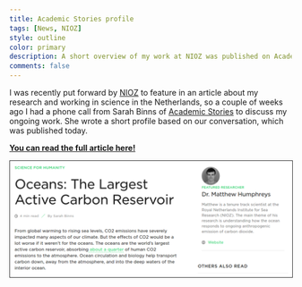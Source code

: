 ```yaml
---
title: Academic Stories profile
tags: [News, NIOZ]
style: outline
color: primary
description: A short overview of my work at NIOZ was published on Academic Stories today.
comments: false
---
```


I was recently put forward by [NIOZ](https://www.nioz.nl/en) to feature in an article about my research and working in science in the Netherlands, so a couple of weeks ago I had a phone call from Sarah Binns of [Academic Stories](https://academicstories.com/) to discuss my ongoing work. She wrote a short profile based on our conversation, which was published today.

[**You can read the full article here!**](https://academicstories.com/story/science-for-humanity/oceans-the-largest-active-carbon-reservoir)

<a href='https://academicstories.com/story/science-for-humanity/oceans-the-largest-active-carbon-reservoir'><img src='https://raw.githubusercontent.com/mvdh7/mvdh7.github.io/master/images/blog/academicstories.png' style='border:1px solid #333' /></a>
